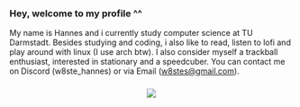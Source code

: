 ### Hey, welcome to my profile ^^
My name is Hannes and i currently study computer science at TU Darmstadt.
Besides studying and coding, i also like to read, listen to lofi and play around 
with linux (I use arch btw).
I also consider myself a trackball enthusiast, interested in stationary and a speedcuber.
You can contact me on Discord (w8ste_hannes) or via Email (w8stes@gmail.com).

<h3 align="center">
    <img src="https://github-readme-stats.vercel.app/api/top-langs/?username=w8ste&layout=compact&theme=tokyonight" 
</h3>
